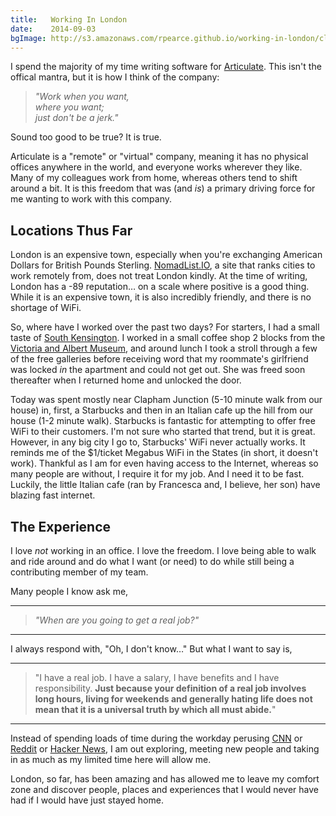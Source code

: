 ```yaml
---
title:   Working In London
date:    2014-09-03
bgImage: http://s3.amazonaws.com/rpearce.github.io/working-in-london/clapham-cafe.jpg
---
```


I spend the majority of my time writing software for [Articulate](http://www.articulate.com "Articulate"). This isn't the offical mantra, but it is how I think of the company:

> _&quot;Work when you want,<br />
> where you want;<br />
> just don't be a jerk.&quot;_

Sound too good to be true? It is true.

Articulate is a "remote" or "virtual" company, meaning it has no physical offices anywhere in the world, and everyone works wherever they like. Many of my colleagues work from home, whereas others tend to shift around a bit. It is this freedom that was (and _is_) a primary driving force for me wanting to work with this company.

## Locations Thus Far

London is an expensive town, especially when you're exchanging American Dollars for British Pounds Sterling. [NomadList.IO](http://nomadlist.io/ "NomadList.IO"), a site that ranks cities to work remotely from, does not treat London kindly. At the time of writing, London has a -89 reputation&hellip; on a scale where positive is a good thing. While it is an expensive town, it is also incredibly friendly, and there is no shortage of WiFi.

So, where have I worked over the past two days? For starters, I had a small taste of [South Kensington](https://www.google.co.uk/maps/place/South+Kensington/@51.49409,-0.17411,17z/data=!3m1!4b1!4m2!3m1!1s0x487605429cf5afd1:0xfef74f40edb435de?hl=en "South Kensington Google Map"). I worked in a small coffee shop 2 blocks from the [Victoria and Albert Museum](http://www.vam.ac.uk "Victoria and Albert Museum"), and around lunch I took a stroll through a few of the free galleries before receiving word that my roommate's girlfriend was locked _in_ the apartment and could not get out. She was freed soon thereafter when I returned home and unlocked the door.

Today was spent mostly near Clapham Junction (5-10 minute walk from our house) in, first, a Starbucks and then in an Italian cafe up the hill from our house (1-2 minute walk). Starbucks is fantastic for attempting to offer free WiFi to their customers. I'm not sure who started that trend, but it is great. However, in any big city I go to, Starbucks' WiFi never actually works. It reminds me of the $1/ticket Megabus WiFi in the States (in short, it doesn't work). Thankful as I am for even having access to the Internet, whereas so many people are without, I require it for my job. And I need it to be fast. Luckily, the little Italian cafe (ran by Francesca and, I believe, her son) have blazing fast internet.

## The Experience

I love _not_ working in an office. I love the freedom. I love being able to walk and ride around and do what I want (or need) to do while still being a contributing member of my team.

Many people I know ask me,

* * *

> _&quot;When are you going to get a real job?&quot;_

* * *

I always respond with, "Oh, I don't know&hellip;" But what I want to say is,

* * *

> &quot;I have a real job. I have a salary, I have benefits and I have responsibility. __Just because your definition of a real job involves long hours, living for weekends and generally hating life does not mean that it is a universal truth by which all must abide.__&quot;

* * *

Instead of spending loads of time during the workday perusing
[CNN](http://www.cnn.com "CNN")
or [Reddit](http://www.reddit.com "Reddit")
or [Hacker News](https://news.ycombinator.com "Hacker News"),
I am out exploring, meeting new people and taking in as much as my limited time here will
allow me.

London, so far, has been amazing and has allowed me to leave my comfort zone and discover
people, places and experiences that I would never have had if I would have just stayed home.

